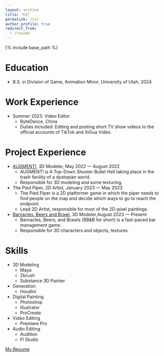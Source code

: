 ```yaml
---
layout: archive
title: "CV"
permalink: /cv/
author_profile: true
redirect_from:
  - /resume
---
```


{% include base_path %}

Education
======
* B.S. in Division of Game, Animation Minor, University of Utah, 2024

Work Experience
======
* Summer 2023: Video Editor
  * ByteDance, China
  * Duties included: Editing and posting short TV show videos to the official accounts of TikTok and XiGua Video.

<!-- * Fall 2015: Research Assistant
  * Github University
  * Duties included: Merging pull requests
  * Supervisor: Professor Hub -->
  
Project Experience
======
* [AUGMENT!](https://kaeyde.itch.io/augment), 3D Modeler, May 2022 — August 2022
  * AUGMENT! is A Top-Down Shooter Bullet Hell taking place in the trash facility of a dystopian world.
  * Responsible for 3D modeling and some texturing.  
* The Pied Piper, 2D Artist, January 2023 — May 2023
  * The Pied Piper is a 2D platformer game in which the piper needs to find people on the map and decide which ways to go to reach the endpoint.
  * Lead 2D Artist, responsible for most of the 2D-pixel paintings.
* [Barnacles, Beers and Brawl](https://magusconjurer.itch.io/barnacles-beers-and-brawls), 3D Modeler,August 2023 — Present
  * Barnacles, Beers, and Brawls (BB&B for short) is a fast-paced bar management game.
  * Responsible for 3D characters and objects, textures.

Skills
======
* 3D Modeling
  * Maya
  * Zbrush
  * Substance 3D Painter
* Generation
  * Houdini
* Digital Painting
  * Photoshop
  * Illustrator
  * ProCreate
* Video Editing
  * Premiere Pro
* Audio Editing
  * Audition
  * Fl Studio

[My Resume](https://renjiachen7.github.io/files/Jiachen_Ren_CV.pdf)

<!-- Publications
======
  <ul>{% for post in site.publications %}
    {% include archive-single-cv.html %}
  {% endfor %}</ul> -->
  
<!-- Talks
======
  <ul>{% for post in site.talks %}
    {% include archive-single-talk-cv.html %}
  {% endfor %}</ul> -->
  
<!-- Teaching
======
  <ul>{% for post in site.teaching %}
    {% include archive-single-cv.html %}
  {% endfor %}</ul>
  
Service and leadership
======
* Currently signed in to 43 different slack teams -->

